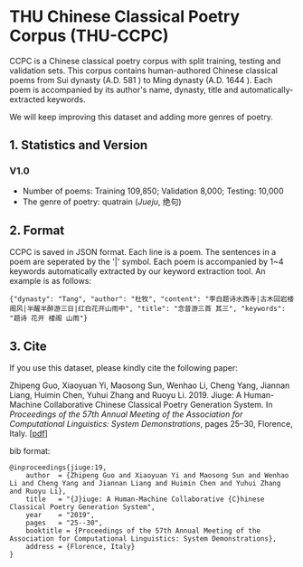 THU Chinese Classical Poetry Corpus (THU-CCPC)
==========
CCPC is a Chinese classical poetry corpus with split training, testing and validation sets.  This corpus contains human-authored Chinese classical poems from Sui dynasty (A.D. 581 ) to Ming dynasty (A.D. 1644 ).  Each poem is accompanied by its author's name,  dynasty, title and automatically-extracted keywords.

We will keep improving this dataset and adding more genres of poetry.

## 1. Statistics and Version
### V1.0
* Number of poems:  Training 109,850; Validation  8,000; Testing: 10,000
* The genre of poetry: quatrain (*Jueju*, 绝句)

## 2. Format
CCPC is saved in JSON format. Each line is a poem.  The sentences in a poem are seperated by the '|' symbol. Each poem is accompanied by 1~4 keywords automatically extracted by our keyword extraction tool.  An example is as follows:

```
{"dynasty": "Tang", "author": "杜牧", "content": "李白题诗水西寺|古木回岩楼阁风|半醒半醉游三日|红白花开山雨中", "title": "念昔游三首 其三", "keywords": "题诗 花开 楼阁 山雨"}
```
## 3. Cite
If you use this dataset, please kindly cite the following paper:

Zhipeng Guo, Xiaoyuan Yi, Maosong Sun, Wenhao Li, Cheng Yang, Jiannan Liang, Huimin Chen, Yuhui Zhang and Ruoyu Li. 2019.  Jiuge: A Human-Machine Collaborative Chinese Classical Poetry Generation System. In *Proceedings of the 57th Annual Meeting of the Association for Computational Linguistics: System Demonstrations*, pages 25–30, Florence, Italy. \[[pdf](https://www.aclweb.org/anthology/P19-3005.pdf)\]

bib format:
```
@inproceedings{jiuge:19,
    author  = {Zhipeng Guo and Xiaoyuan Yi and Maosong Sun and Wenhao Li and Cheng Yang and Jiannan Liang and Huimin Chen and Yuhui Zhang and Ruoyu Li},
    title   = "{J}iuge: A Human-Machine Collaborative {C}hinese Classical Poetry Generation System",
    year    = "2019",
    pages   = "25--30",
    booktitle = {Proceedings of the 57th Annual Meeting of the Association for Computational Linguistics: System Demonstrations},
    address = {Florence, Italy}  
}
```